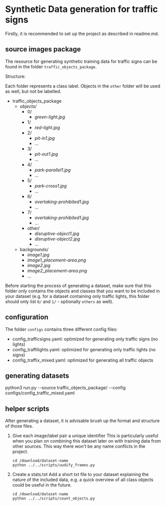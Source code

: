 # Synthetic Data generation for traffic signs

Firstly, it is recommended to set up the project as described in readme.md.

## source images package

The resource for generating synthetic training data for traffic signs can be found in the folder `traffic_objects_package`.  

Structure:

Each folder represents a class label. Objects in the `other` folder will be used as well, but not be labelled.

* traffic_objects_package
    * *objects/*
        * 0/
            * *green-light.jpg*
        * 1/
            * *red-light.jpg*
        * 2/
            * *pit-in1.jpg*
            * ...
        * 3/
            * *pit-out1.jpg*
            * ...
        * 4/
            * *park-parallel1.jpg*
            * ...
        * 5/
            * *park-cross1.jpg*
            * ...
        * 6/
            * *overtaking-prohibited1.jpg*
            * ...
        * 7/
            * *overtaking-prohibited1.jpg*
            * ...
        * other/
            * *disruptive-object1.jpg*
            * *disruptive-object2.jpg*
            * ...
    * backgrounds/
        * *image1.jpg*
        * *image1_placement-area.png*
        * *image2.jpg*
        * *image2_placement-area.png*
        * ...

Before starting the process of generating a dataset, make sure that this folder only contains the objects and classes that you want to be included in your dataset (e.g. for a dataset containing only traffic lights, this folder should only list `0/` and `1/` - optionally `others` as well).

## configuration

The folder `configs` contains three different config files:

- config_trafficsigns.yaml: optimized for generating only traffic signs (no lights)
- config_traffilights.yaml: optimized for generating only traffic lights (no signs)
- config_traffix_mixed.yaml: optimized for generating all traffic objects

## generating datasets

python3 run.py --source traffic_objects_package/ --config configs/config_traffic_mixed.yaml


## helper scripts

After generating a dataset, it is advisable brush up the format and structure of those files.

1. Give each image/label pair a unique identifier
    This is particularly useful when you plan on combining this dataset later on with training data from other sources. This way there won't be any name conflicts in the project.

    ```
    cd /download/dataset-name
    python ../../scripts/uudify_frames.py 
    ```

2. Create a stats.txt
    Add a short txt file to your dataset explaining the nature of the included data, e.g. a quick overview of all class objects could be useful in the future.

    ```
    cd /download/dataset-name
    python ../../scripts/count_objects.py 
    ```